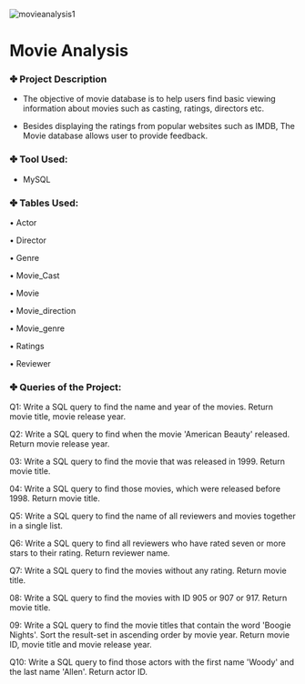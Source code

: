 ![movieanalysis1](https://github.com/anuragrokade/Movie-Analysis/assets/130028077/ba95da18-985a-4391-b28a-6b8b3394ccf8)
# Movie Analysis

### ✤ Project Description

- The objective of movie database is to help users find basic viewing information about movies such as casting, ratings, directors etc.

- Besides displaying the ratings from popular websites such as IMDB, The Movie database allows user to provide feedback.

### ✤ Tool Used:

- MySQL

### ✤ Tables Used:
• Actor

• Director

• Genre

• Movie_Cast

• Movie 

• Movie_direction

• Movie_genre

• Ratings

• Reviewer


### ✤ Queries of the Project:

Q1: Write a SQL query to find the name and year of the movies. Return movie title, movie release year.

Q2: Write a SQL query to find when the movie 'American Beauty' released. Return movie release year.

03: Write a SQL query to find the movie that was released in 1999. Return movie title.

04: Write a SQL query to find those movies, which were released before 1998. Return movie title.

Q5: Write a SQL query to find the name of all reviewers and movies together in a single list.

Q6: Write a SQL query to find all reviewers who have rated seven or more stars to their rating. Return reviewer name.

Q7: Write a SQL query to find the movies without any rating. Return movie title.

08: Write a SQL query to find the movies with ID 905 or 907 or 917. Return movie title.

09: Write a SQL query to find the movie titles that contain the word 'Boogie Nights'. Sort the result-set in ascending order by movie year. Return movie ID, movie title and movie release year.

Q10: Write a SQL query to find those actors with the first name 'Woody' and the last name 'Allen'. Return actor ID.
